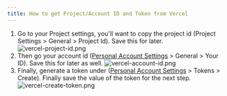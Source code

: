 ```yaml
---
title: How to get Project/Account ID and Token from Vercel
---
```


1. Go to your Project settings, you'll want to copy the project id (Project Settings > General > Project Id). Save this for later.
   ![vercel-project-id.png](vercel-project-id.png)
1. Then go your account id ([Personal Account Settings](https://vercel.com/account) > General > Your ID). Save this for later as well.
   ![vercel-account-id.png](vercel-account-id.png)
1. Finally, generate a token under ([Personal Account Settings](https://vercel.com/account) > Tokens > Create). Finally save the value of the token for the next step.
   ![vercel-create-token.png](vercel-create-token.png)
